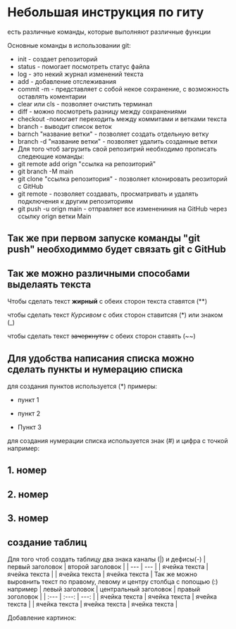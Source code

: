 # Небольшая инструкция по гиту

есть различные команды, которые выполняют различные функции

Основные команды в использовании git:

* init - создает репозиторий
* status - помогает посмотреть статус файла
* log - это некий журнал изменений текста
* add - добавление отслеживания
* commit -m - представляет с собой некое сохранение, с возможность оставлять коментарии
* clear или  cls - позволяет очистить терминал
* diff - можно посмотреть разницу между сохранениями
* checkout -помогает переходить между коммитами и ветками текста
* branch - выводит список веток
* barnch "название ветки" - позволяет создать отдельную ветку
* branch -d "название ветки" - позволяет удалить созданные ветки
* Для того чтоб загрузить свой репозитрий необходимо прописать следеющие команды:
* git remote add orign "ссылка на репозиторий"
* git branch -M main
* git clone "ссылка репозитория" - позволяет клонировать реозиторий с GitHub
* git remote - позволяет создавать, просматривать и удалять подключения к другим репозиториям
* git push -u orign main - отправляет все изменениния на GitHub через ссылку orign ветки Main

## Так же при первом запуске команды "git push" необходиммо будет связать git с GitHub

## Так же можно различными способами выделаять текста

Чтобы сделать текст **жирный** с обеих сторон текста ставятся (**)

чтобы сделать текст *Курсивом* с обих сторон ставитсяя (*) или знаком (_)

чтобы сделать текст ~~зачеркнутsv~~ с обеих сторон ставять (~~)

## Для удобства написания списка можно сделать пункты и нумерацию списка

для создания пунктов используется (*)
примеры:
* пункт 1

* пункт 2
* Пункт 3

для создания нумерации списка используется знак (#) и цифра с точкой
например:
## 1. номер

## 2. номер

## 3. номер

## создание таблиц
Для того чтоб создать таблицу два знака каналы (|) и дефисы(-)
| первый заголовок | второй заголовок |
| --- | --- |
| ячейка текста | ячейка текста |
| ячейка текста | ячейка текста |
Так же можно выровнить текст по правому, левому и центру столбца с попощью (:)
 например
| левый заголовок | центральный заголовок | правый зоголовок |
| :--- | :---: | ---: |
| ячейка текста | ячейка текста | ячейка текста |
| ячейка текста | ячейка текста | ячейка текста |

Добавление картинок: